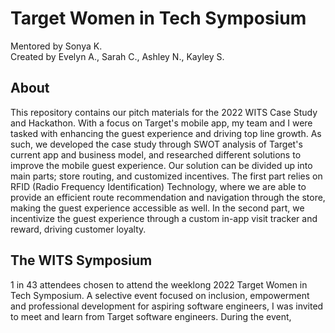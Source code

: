 # Target Women in Tech Symposium  
Mentored by Sonya K.  
Created by Evelyn A., Sarah C., Ashley N., Kayley S.  

## About
This repository contains our pitch materials for the 2022 WITS Case Study and Hackathon. With a focus on Target's mobile app, my team and I were tasked with enhancing the guest experience and driving top line growth. As such, we developed the case study through SWOT analysis of Target's current app and business model, and researched different solutions to improve the mobile guest experience. Our solution can be divided up into main parts; store routing, and customized incentives. The first part relies on RFID (Radio Frequency Identification) Technology, where we are able to provide an efficient route recommendation and navigation through the store, making the guest experience accessible as well. In the second part, we incentivize the guest experience through a custom in-app visit tracker and reward, driving customer loyalty.

## The WITS Symposium
1 in 43 attendees chosen to attend the weeklong 2022 Target Women in Tech Symposium. A selective event focused on inclusion, empowerment and professional development for aspiring software engineers, I was invited to meet and learn from Target software engineers. During the event, 
